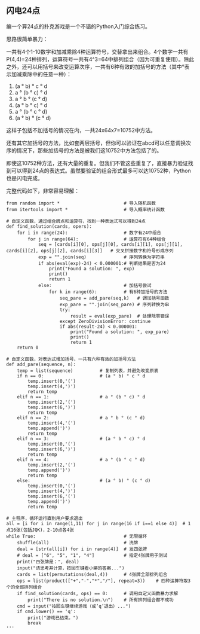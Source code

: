 ## 闪电24点

编一个算24点的扑克游戏是一个不错的Python入门综合练习。

思路很简单暴力：

一共有4个1-10数字和加减乘除4种运算符号，交替拿出来组合。4个数字一共有P(4,4)=24种排列，运算符号一共有4^3=64中排列组合（因为可重复使用）。除此之外，还可以用括号来改变运算次序，一共有6种有效的加括号的方法（其中°表示加减乘除中的任意一种）：

1. (a ° b) ° c ° d
1. a ° (b ° c) ° d
1. a ° b ° (c ° d)
1. (a ° b ° c) ° d
1. a ° (b ° c ° d)
1. (a ° b) ° (c ° d)

这样子包括不加括号的情况在内，一共24x64x7=10752中方法。

还有其它加括号的方法，比如套两层括号，但你可以验证在abcd可以任意调换次序的情况下，那些加括号的方法是被我们这10752中方法包括了的。

即使这10752种方法，还有大量的重复。但我们不管这些重复了，直接暴力验证找到可以得到24点的表达式。虽然要验证的组合形式最多可以达10752种，Python也是闪电完成。

完整代码如下，非常容易理解：

```
from random import *                        # 导入随机函数
from itertools import *                     # 导入概率统计函数

# 自定义函数，通过组合牌点和运算符，找到一种表达式可以得到24点
def find_solution(cards, opers):
    for i in range(24):                     # 数字有24中组合
        for j in range(64):                 # 运算符有64种组合
            seq = [cards[i][0], ops[j][0], cards[i][1], ops[j][1], cards[i][2], ops[j][2], cards[i][3]]   # 交叉拼接数字和符号形成序列
            exp = "".join(seq)              # 序列转换为字符串
            if abs(eval(exp)-24) < 0.000001:# 判断结果是否为24
                print("Found a solution: ", exp)
                print()
                return 1
            else:                           # 加括号尝试
                for k in range(6):          # 有6种加括号的方法
                    seq_pare = add_pare(seq,k)   # 调加括号函数
                    exp_pare = "".join(seq_pare) # 序列转换为串
                    try: 
                        result = eval(exp_pare)  # 处理除零错误
                    except ZeroDivisionError: continue      
                    if abs(result-24) < 0.000001:
                        print("Found a solution: ", exp_pare)
                        print()
                        return 1
    return 0

# 自定义函数，对表达式增加括号，一共有六种有效的加括号方法
def add_pare(sequence, n):
    temp = list(sequence)          # 复制列表，并避免改变原表
    if n == 0:                     # (a ° b) ° c ° d
        temp.insert(0,'(')
        temp.insert(4,')')
        return temp
    elif n == 1:                   # a ° (b ° c) ° d
        temp.insert(2,'(')
        temp.insert(6,')')
        return temp
    elif n == 2:                   # a ° b ° (c ° d)
        temp.insert(4,'(')
        temp.append(')')
        return temp
    elif n == 3:                   # (a ° b ° c) ° d
        temp.insert(0,'(')
        temp.insert(6,')')
        return temp
    elif n == 4:                   # a ° (b ° c ° d)
        temp.insert(2,'(')
        temp.append(')')
        return temp
    else:                          # (a ° b) ° (c ° d)
        temp.insert(0,'(')
        temp.insert(4,')')
        temp.insert(6,'(')
        temp.append(')')
        return temp
    
# 主程序，循环运行直到用户要求退出
all = [i for i in range(1,11) for j in range(16 if i==1 else 4)]  # 1点16张(包括JQK)，2-10点各4张
while True:                                 # 无限循环
    shuffle(all)                            # 洗牌
    deal = [str(all[i]) for i in range(4)]  # 发四张牌
    # deal = ["6", "5", "1", "4"]           # 指定4张牌用于测试
    print("四张牌是：", deal)
    input("请思考并计算，按回车键看小蟒的答案...")
    cards = list(permutations(deal,4))      # 4张牌全部排列组合
    ops = list(product(["+","-","*","/"], repeat=3))    # 四种运算符取3个的全部排列组合
    if find_solution(cards, ops) == 0:      # 调用自定义函数暴力求解
        print("There is no solution.\n")    # 所有排列组合都不成功
    cmd = input("按回车键继续游戏（或‘q’退出）...")
    if cmd.lower() == 'q': 
        print("游戏已结束。")
        break
'''
